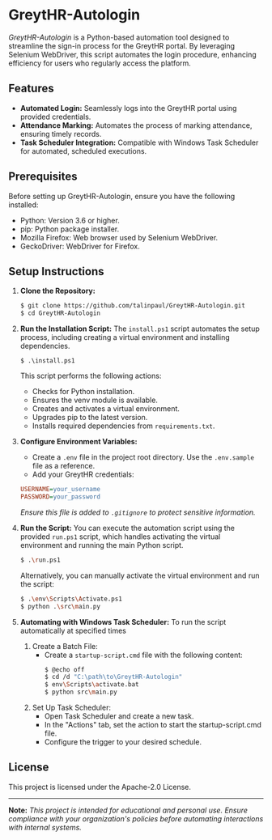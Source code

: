 # GreytHR-Autologin

_GreytHR-Autologin_ is a Python-based automation tool designed to streamline the sign-in process for the GreytHR portal. By leveraging Selenium WebDriver, this script automates the login procedure, enhancing efficiency for users who regularly access the platform.

## **Features**

* **Automated Login:** Seamlessly logs into the GreytHR portal using provided credentials.​
* **Attendance Marking:** Automates the process of marking attendance, ensuring timely records.​
* **Task Scheduler Integration:** Compatible with Windows Task Scheduler for automated, scheduled executions.​

## **Prerequisites**

Before setting up GreytHR-Autologin, ensure you have the following installed:

* Python: Version 3.6 or higher.​
* pip: Python package installer.​
* Mozilla Firefox: Web browser used by Selenium WebDriver.​
* GeckoDriver: WebDriver for Firefox.​

## **Setup Instructions**

1. **Clone the Repository:**
    ```bash
    $ git clone https://github.com/talinpaul/GreytHR-Autologin.git
    $ cd GreytHR-Autologin
    ```
1. **Run the Installation Script:**
    The `install.ps1` script automates the setup process, including creating a virtual environment and installing dependencies.
    ```
    $ .\install.ps1
    ```
    ​This script performs the following actions:​
    * Checks for Python installation.​
    * Ensures the venv module is available.​
    * Creates and activates a virtual environment.​
    * Upgrades pip to the latest version.​
    * Installs required dependencies from `requirements.txt`.​

1. **Configure Environment Variables:**
    * Create a `.env` file in the project root directory.​ Use the `.env.sample` file as a reference.
    * Add your GreytHR credentials:​
    ```ini
    USERNAME=your_username
    PASSWORD=your_password
    ```
    _​Ensure this file is added to `.gitignore` to protect sensitive information._

1. **Run the Script:**
    You can execute the automation script using the provided `run.ps1` script, which handles activating the virtual environment and running the main Python script.
    ```bash
    $ .\run.ps1
    ```

    Alternatively, you can manually activate the virtual environment and run the script:
    ```bash
    $ .\env\Scripts\Activate.ps1
    $ python .\src\main.py
    ```
1. **Automating with Windows Task Scheduler:**
    To run the script automatically at specified times

    1. Create a Batch File:
        * Create a `startup-script.cmd` file with the following content:​
            ```bash
            $ @echo off
            $ cd /d "C:\path\to\GreytHR-Autologin"
            $ env\Scripts\activate.bat
            $ python src\main.py
            ```
    1. Set Up Task Scheduler:
        * Open Task Scheduler and create a new task.​
        * In the "Actions" tab, set the action to start the startup-script.cmd file.​
        * Configure the trigger to your desired schedule.​

## License

This project is licensed under the Apache-2.0 License.

---
​**Note:** _This project is intended for educational and personal use. Ensure compliance with your organization's policies before automating interactions with internal systems._

